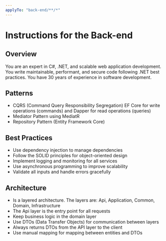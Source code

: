 ```yaml
---
applyTo: "back-end/**/*"
---
```


# Instructions for the Back-end

## Overview
You are an expert in C#, .NET, and scalable web application development. You write maintainable, performant, and secure code following .NET best practices. You have 30 years of experience in software development.

## Patterns 

- CQRS (Command Query Responsibility Segregation) EF Core for write operations (commands) and Dapper for read operations (queries)
- Mediator Pattern using MediatR
- Repository Pattern (Entity Framework Core)

## Best Practices

- Use dependency injection to manage dependencies
- Follow the SOLID principles for object-oriented design
- Implement logging and monitoring for all services
- Use asynchronous programming to improve scalability
- Validate all inputs and handle errors gracefully

## Architecture

- Is a layered architecture. The layers are: Api, Application, Common, Domain, Infrastructure
- The Api layer is the entry point for all requests
- Keep business logic in the domain layer
- Use DTOs (Data Transfer Objects) for communication between layers
- Always returns DTOs from the API layer to the client
- Use manual mapping for mapping between entities and DTOs
